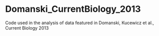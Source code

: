 # Domanski_CurrentBiology_2013
Code used in the analysis of data featured in Domanski, Kucewicz et al., Current Biology 2013
